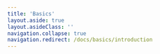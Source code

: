```yaml
---
title: 'Basics'
layout.aside: true
layout.asideClass: ''
navigation.collapse: true
navigation.redirect: /docs/basics/introduction
---
```

